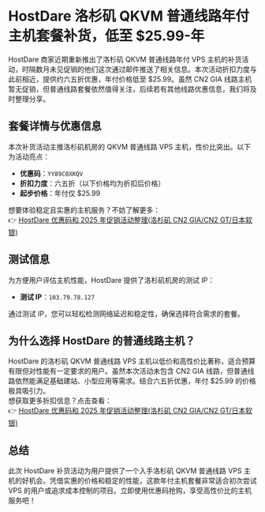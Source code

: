 # HostDare 洛杉矶 QKVM 普通线路年付主机套餐补货，低至 $25.99-年

HostDare 商家近期重新推出了洛杉矶 QKVM 普通线路年付 VPS 主机的补货活动，时隔数月未见促销的他们这次通过邮件推送了相关信息。本次活动折扣力度与此前相近，提供约六五折优惠，年付价格低至 $25.99。虽然 CN2 GIA 线路主机暂无促销，但普通线路套餐依然值得关注，后续若有其他线路优惠信息，我们将及时整理分享。

## 套餐详情与优惠信息

本次补货活动主推洛杉矶机房的 QKVM 普通线路 VPS 主机，性价比突出。以下为活动亮点：

- **优惠码**：`YY89C8XKQV`  
- **折扣力度**：六五折（以下价格均为折扣后价格）  
- **起步价格**：年付仅 $25.99  

想要体验稳定且实惠的主机服务？不妨了解更多：  
👉 [HostDare 优惠码和 2025 年促销活动整理(洛杉矶 CN2 GIA/CN2 GT/日本软银)](https://bit.ly/hostdare)

## 测试信息

为方便用户评估主机性能，HostDare 提供了洛杉矶机房的测试 IP：  
- **测试 IP**：`103.79.78.127`  

通过测试 IP，您可以轻松检测网络延迟和稳定性，确保选择符合需求的套餐。

## 为什么选择 HostDare 的普通线路主机？

HostDare 的洛杉矶 QKVM 普通线路 VPS 主机以低价和高性价比著称，适合预算有限但对性能有一定要求的用户。虽然本次活动未包含 CN2 GIA 线路，但普通线路依然能满足基础建站、小型应用等需求。结合六五折优惠，年付 $25.99 的价格极具吸引力。  
想获取更多折扣信息？点击查看：  
👉 [HostDare 优惠码和 2025 年促销活动整理(洛杉矶 CN2 GIA/CN2 GT/日本软银)](https://bit.ly/hostdare)

## 总结

此次 HostDare 补货活动为用户提供了一个入手洛杉矶 QKVM 普通线路 VPS 主机的好机会。凭借实惠的价格和稳定的性能，这款年付主机套餐非常适合初次尝试 VPS 的用户或追求成本控制的项目。立即使用优惠码抢购，享受高性价比的主机服务吧！